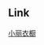 ## Link
[小丽衣橱](https://218531250.cms.n.weimob.com/bos/cms/218531250/6001311439250/3215309250/design/index)
